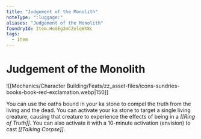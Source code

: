 ```yaml
---
title: "Judgement of the Monolith"
noteType: ":luggage:"
aliases: "Judgement of the Monolith"
foundryId: Item.HoGEg3mCZelqWX8c
tags:
  - Item
---
```


# Judgement of the Monolith
![[Mechanics/Character Building/Feats/zz_asset-files/icons-sundries-books-book-red-exclamation.webp|150]]

You can use the oaths bound in your ka stone to compel the truth from the living and the dead. You can activate your ka stone to target a single living creature, causing that creature to experience the effects of being in a _[[Ring of Truth]]_. You can also activate it with a 10-minute activation (envision) to cast _[[Talking Corpse]]_.
